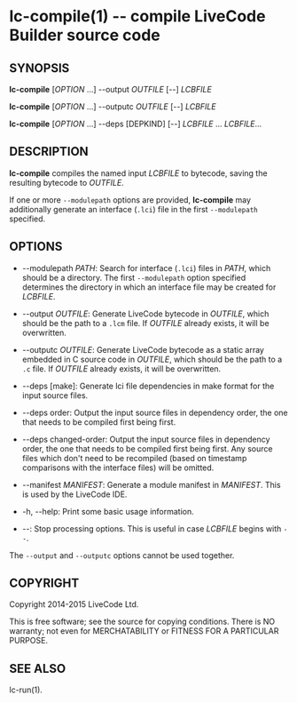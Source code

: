 lc-compile(1) -- compile LiveCode Builder source code
=====================================================

## SYNOPSIS

**lc-compile** [_OPTION_ ...] --output _OUTFILE_ [--] _LCBFILE_

**lc-compile** [_OPTION_ ...] --outputc _OUTFILE_ [--] _LCBFILE_

**lc-compile** [_OPTION_ ...] --deps [DEPKIND] [--] _LCBFILE_ ... _LCBFILE_...

## DESCRIPTION

**lc-compile** compiles the named input _LCBFILE_ to bytecode, saving the
resulting bytecode to _OUTFILE_.

If one or more `--modulepath` options are provided, **lc-compile** may
additionally generate an interface (`.lci`) file in the first `--modulepath`
specified.

## OPTIONS

* --modulepath _PATH_:
  Search for interface (`.lci`) files in _PATH_, which should be a directory.
  The first `--modulepath` option specified determines the directory in which
  an interface file may be created for _LCBFILE_.

* --output _OUTFILE_:
  Generate LiveCode bytecode in _OUTFILE_, which should be the path to a `.lcm`
  file.  If _OUTFILE_ already exists, it will be overwritten.

* --outputc _OUTFILE_:
  Generate LiveCode bytecode as a static array embedded in C source code in
  _OUTFILE_, which should be the path to a `.c` file.  If _OUTFILE_ already
  exists, it will be overwritten.
  
* --deps [make]:
  Generate lci file dependencies in make format for the input source files.

* --deps order:
  Output the input source files in dependency order, the one that needs to be
  compiled first being first.

* --deps changed-order:
  Output the input source files in dependency order, the one that needs to be
  compiled first being first. Any source files which don't need to be recompiled
  (based on timestamp comparisons with the interface files) will be omitted.

* --manifest _MANIFEST_:
  Generate a module manifest in _MANIFEST_.  This is used by the LiveCode IDE.

* -h, --help:
  Print some basic usage information.

* --:
  Stop processing options.  This is useful in case _LCBFILE_ begins with `--`.

The `--output` and `--outputc` options cannot be used together.

## COPYRIGHT

Copyright 2014-2015 LiveCode Ltd.

This is free software; see the source for copying conditions.  There is NO
warranty; not even for MERCHATABILITY or FITNESS FOR A PARTICULAR PURPOSE.

## SEE ALSO

lc-run(1).
